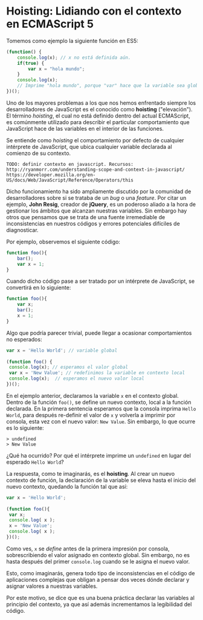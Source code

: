 # Hoisting: Lidiando con el contexto en ECMAScript 5

Tomemos como ejemplo la siguiente función en ES5:

```javascript
(function() {
    console.log(x); // x no está definida aún.
    if(true) {
        var x = "hola mundo";
    }
    console.log(x);
    // Imprime "hola mundo", porque "var" hace que la variable sea global a la función
})();
```

Uno de los mayores problemas a los que nos hemos enfrentado siempre los desarrolladores de JavaScript es el conocido como **hoisting** ("elevación"). El término *hoisting*, el cual no está definido dentro del actual ECMAScript, es comúnmente utilizado para describir el particular comportamiento que JavaScript hace de las variables en el interior de las funciones.

Se entiende como *hoisting* el comportamiento por defecto de cualquier intérprete de JavaScript, que ubica cualquier variable declarada al comienzo de su contexto.

    TODO: definir contexto en javascript. Recursos:
    http://ryanmorr.com/understanding-scope-and-context-in-javascript/
    https://developer.mozilla.org/en-US/docs/Web/JavaScript/Reference/Operators/this

Dicho funcionamiento ha sido ampliamente discutido por la comunidad de desarrolladores sobre si se trataba de un *bug* o una *feature*. Por citar un ejemplo, **John Resig**, creador de **jQuery**, es un poderoso aliado a la hora de gestionar los ámbitos que alcanzan nuestras variables. Sin embargo hay otros que pensamos que se trata de una fuente irremediable de inconsistencias en nuestros códigos y errores potenciales difíciles de diagnosticar.

Por ejemplo, observemos el siguiente código:

```javascript
function foo(){
    bar();
    var x = 1;
}
```

Cuando dicho código pase a ser tratado por un intérprete de JavaScript, se convertirá en lo siguiente:

```javascript
function foo(){
    var x;
    bar();
    x = 1;
}
```

Algo que podría parecer trivial, puede llegar a ocasionar comportamientos no esperados:

```javascript
var x = 'Hello World'; // variable global
 
(function foo() {
 console.log(x); // esperamos el valor global
 var x = 'New Value'; // redefinimos la variable en contexto local
 console.log(x);  // esperamos el nuevo valor local
})();
```

En el ejemplo anterior, declaramos la variable `x` en el contexto global. Dentro de la función `foo()`, se define un nuevo contexto, local a la función declarada. En la primera sentencia esperamos que la consola imprima `Hello World`, para después re-definir el valor de `x` y volverla a imprimir por consola, esta vez con el nuevo valor: `New Value`. Sin embargo, lo que ocurre es lo siguiente:

```terminal
> undefined
> New Value
```

¿Qué ha ocurrido? Por qué el intérprete imprime un `undefined` en lugar del esperado `Hello World`?

La respuesta, como te imaginarás, es el **hoisting**. Al crear un nuevo contexto de función, la declaración de la variable se eleva hasta el inicio del nuevo contexto, quedando la función tal que así:

```javascript
var x = 'Hello World';
 
(function foo(){
 var x;
 console.log( x );
 x = 'New Value';
 console.log( x );
})();
```

Como ves, `x` se *define* antes de la primera impresión por consola, sobrescribiendo el valor asignado en contexto global. Sin embargo, no es hasta después del primer `console.log` cuando se le asigna el nuevo valor.

Esto, como imaginarás, genera todo tipo de inconsistencias en el código de aplicaciones complejas que obligan a pensar dos veces dónde declarar y asignar valores a nuestras variables. 

Por este motivo, se dice que es una buena práctica declarar las variables al principio del contexto, ya que así además incrementamos la legibilidad del código. 


